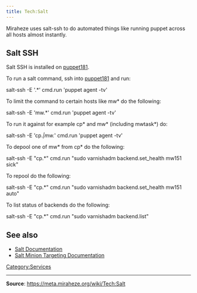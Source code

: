```yaml
---
title: Tech:Salt
---
```


Miraheze uses salt-ssh to do automated things like running puppet across all hosts almost instantly.

## Salt SSH 

Salt SSH is installed on [puppet181](https://meta.miraheze.org/wiki/Tech:Puppet181).

To run a salt command, ssh into [puppet181](https://meta.miraheze.org/wiki/Tech:Puppet181) and run:

salt-ssh -E '.*' cmd.run 'puppet agent -tv'

To limit the command to certain hosts like mw* do the following:

salt-ssh -E 'mw.*' cmd.run 'puppet agent -tv'

To run it against for example cp* and mw* (including mwtask*) do:

salt-ssh -E 'cp.*|mw.*' cmd.run 'puppet agent -tv'

To depool one of mw* from cp* do the following:

salt-ssh -E "cp.*" cmd.run "sudo varnishadm backend.set_health mw151 sick"

To repool do the following:

salt-ssh -E "cp.*" cmd.run "sudo varnishadm backend.set_health mw151 auto"

To list status of backends do the following:

salt-ssh -E "cp.*" cmd.run "sudo varnishadm backend.list"

## See also 

* [Salt Documentation](https://docs.saltstack.com/en/latest/topics/execution/remote_execution.html)
* [Salt Minion Targeting Documentation](https://docs.saltstack.com/en/latest/topics/targeting/globbing.html#globbing)

[Category:Services](https://meta.miraheze.org/wiki/Category:Services)

----
**Source**: https://meta.miraheze.org/wiki/Tech:Salt
